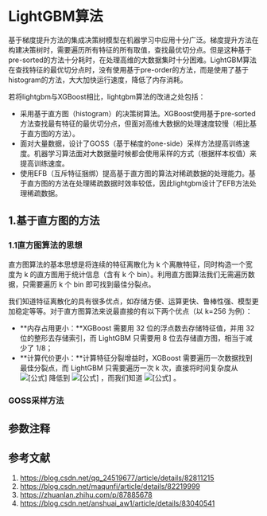 # LightGBM算法

基于梯度提升方法的集成决策树模型在机器学习中应用十分广泛。梯度提升方法在构建决策树时，需要遍历所有特征的所有取值，查找最优切分点。但是这种基于pre-sorted的方法十分耗时，在处理高维的大数据集时十分困难。LightGBM算法在查找特征的最优切分点时，没有使用基于pre-order的方法，而是使用了基于histogram的方法，大大加快运行速度，降低了内存消耗。

若将lightgbm与XGBoost相比，lightgbm算法的改进之处包括：

- 采用基于直方图（histogram）的决策树算法。XGBoost使用基于pre-sorted方法查找最有特征的最优切分点，但面对高维大数据的处理速度较慢（相比基于直方图的方法）。
- 面对大量数据，设计了GOSS（基于梯度的one-side）采样方法提高训练速度。机器学习算法面对大数据量时候都会使用采样的方式（根据样本权值）来提高训练速度。
- 使用EFB（互斥特征捆绑）提高基于直方图的算法对稀疏数据的处理能力。基于直方图的方法在处理稀疏数据时效率较低，因此lightgbm设计了EFB方法处理稀疏数据。



## 1.基于直方图的方法

### 1.1直方图算法的思想

直方图算法的基本思想是将连续的特征离散化为 k 个离散特征，同时构造一个宽度为 k 的直方图用于统计信息（含有 k 个 bin）。利用直方图算法我们无需遍历数据，只需要遍历 k 个 bin 即可找到最佳分裂点。

我们知道特征离散化的具有很多优点，如存储方便、运算更快、鲁棒性强、模型更加稳定等等。对于直方图算法来说最直接的有以下两个优点（以 k=256 为例）：

- **内存占用更小：**XGBoost 需要用 32 位的浮点数去存储特征值，并用 32 位的整形去存储索引，而 LightGBM 只需要用 8 位去存储直方图，相当于减少了 1/8；
- **计算代价更小：**计算特征分裂增益时，XGBoost 需要遍历一次数据找到最佳分裂点，而 LightGBM 只需要遍历一次 k 次，直接将时间复杂度从 ![[公式]](https://www.zhihu.com/equation?tex=+O%28%5C%23data++%2A+%5C%23feature%29+) 降低到 ![[公式]](https://www.zhihu.com/equation?tex=+O%28k++%2A+%5C%23feature%29+) ，而我们知道 ![[公式]](https://www.zhihu.com/equation?tex=%5C%23data+%3E%3E+k) 。





### GOSS采样方法





## 参数注释

##  参考文献

1. https://blog.csdn.net/qq_24519677/article/details/82811215
2. https://blog.csdn.net/maqunfi/article/details/82219999
3. https://zhuanlan.zhihu.com/p/87885678
4. https://blog.csdn.net/anshuai_aw1/article/details/83040541

